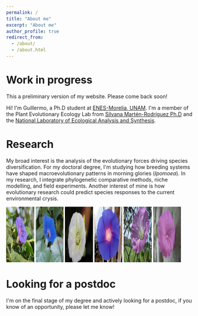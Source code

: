 ```yaml
---
permalink: /
title: "About me"
excerpt: "About me"
author_profile: true
redirect_from: 
  - /about/
  - /about.html
---
```


Work in progress
======
This a  preliminary version of my website. Please  come back soon!

Hi! I'm Guillermo, a Ph.D student at [ENES-Morelia, UNAM](http://www.enesmorelia.unam.mx/). I'm a member of the Plant Evolutionary Ecology Lab from [Silvana Martén-Rodríguez Ph.D](https://scholar.google.es/citations?user=8-U0ygsAAAAJ&hl) and the [National Laboratory of Ecological Analysis and Synthesis](http://www.lanase.unam.mx/). 

Research
======

My broad interest is the analysis of the evolutionary forces driving species diversification. For my doctoral degree, I'm studying how breeding systems have shaped macroevolutionary patterns in morning glories (<i>Ipomoea</i>). In my research, I integrate phylogenetic comparative methods, niche modelling, and field experiments. Another interest of mine is how evolutionary research could predict species responses to the current environmental crysis.

<img src="/images/Ipomoea_indica.jpeg" height="150px" width="15%">
<img src="/images/Ipomoea_hederacea.jpeg" height="150px" width="15%">
<img src="/images/Ipomoea_santillanii.jpeg" height="150px" width="15%">
<img src="/images/Ipomoea_decasperma.jpeg" height="150px" width="15%">
<img src="/images/Ipomoea_orizabensis_novogaliciana.jpeg" height="150px" width="15%">
<img src="/images/Ipomoea_dumosa.jpeg" height="150px" width="15%">

Looking for a postdoc
======
I'm on the final stage of my degree and actively looking for a postdoc, if you know of an opportunity, please let me know!
